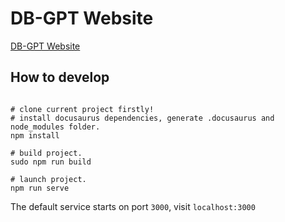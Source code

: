 # DB-GPT Website

[DB-GPT Website](http://dbgpt.io) 

## How to develop
```commandline

# clone current project firstly!
# install docusaurus dependencies, generate .docusaurus and node_modules folder.
npm install

# build project.
sudo npm run build 

# launch project.
npm run serve
```

The default service starts on port `3000`, visit `localhost:3000`
